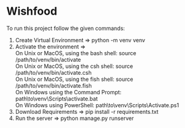 # Wishfood

To run this project follow the given commands:
1) Create Virtual Environment => python -m venv venv
2) Activate the environment => <br>
    On Unix or MacOS, using the bash shell: source /path/to/venv/bin/activate<br>
    On Unix or MacOS, using the csh shell: source /path/to/venv/bin/activate.csh<br>
    On Unix or MacOS, using the fish shell: source /path/to/venv/bin/activate.fish<br>
    On Windows using the Command Prompt: path\to\venv\Scripts\activate.bat<br>
    On Windows using PowerShell: path\to\venv\Scripts\Activate.ps1
3) Download Requirements => pip install -r requirements.txt
4) Run the server => python manage.py runserver 
